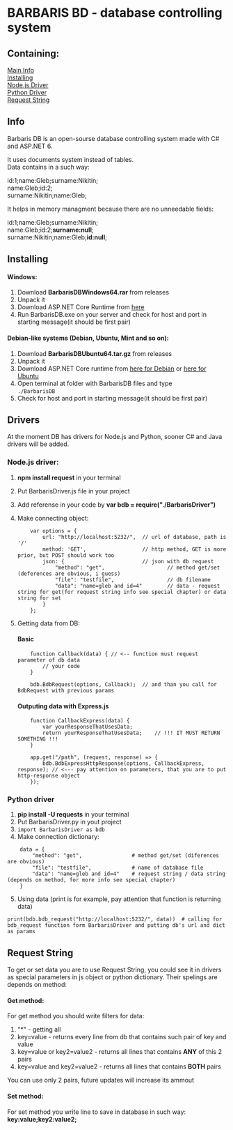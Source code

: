 # BARBARIS BD - database controlling system
## Containing:
[Main Info](#info)<br>
[Installing](#installing)<br>
[Node.js Driver](#node_driver)<br>
[Python Driver](#python_driver)<br>
[Request String](#request_string)

## Info<a name="info"></a>
Barbaris DB is an open-sourse database controlling system made with C# and ASP.NET 6.<br>

It uses documents system instead of tables. <br>
Data contains in a such way:<br>

id:1;name:Gleb;surname:Nikitin;<br>
name:Gleb;id:2;<br>
surname:Nikitin;name:Gleb;

It helps in memory managment because there are no unneedable fields:

id:1;name:Gleb;surname:Nikitin;<br>
name:Gleb;id:2;<b>surname:null</b>;<br>
surname:Nikitin;name:Gleb;<b>id:null</b>;

## Installing<a name="installing"></a>
#### Windows:
1) Download <b>BarbarisDBWindows64.rar</b> from releases
2) Unpack it
3) Download ASP.NET Core Runtime from <a href="https://dotnet.microsoft.com/en-us/download/dotnet/6.0">here</a>
4) Run BarbarisDB.exe on your server and check for host and port in starting message(it should be first pair)

#### Debian-like systems (Debian, Ubuntu, Mint and so on):
1) Download <b>BarbarisDBUbuntu64.tar.gz</b> from releases
2) Unpack it
3) Download ASP.NET Core runtime from <a href="https://docs.microsoft.com/ru-ru/dotnet/core/install/linux-debian">here for Debian</a> or <a href="https://docs.microsoft.com/ru-ru/dotnet/core/install/linux-ubuntu">here for Ubuntu</a>
4) Open terminal at folder with BarbarisDB files and type<br>
``` ./BarbarisDB ```
5) Check for host and port in starting message(it should be first pair)

## Drivers
At the moment DB has drivers for Node.js and Python, sooner C# and Java drivers will be added.

### Node.js driver<a name="node_driver">:
1) <b>npm install request</b> in your terminal
2) Put BarbarisDriver.js file in your project
3) Add referense in your code by <b>var bdb = require("./BarbarisDriver")</b>
4) Make connecting object:
    ```
        var options = {
            url: "http://localhost:5232/",  // url of database, path is '/'
            method: 'GET',                  // http method, GET is more prior, but POST should work too
            json: {                         // json with db request
                "method": "get",                    // method get/set (deferences are obvious, i guess)
                "file": "testfile",                 // db filename
                "data": "name=gleb and id=4"        // data - request string for get(for request string info see special chapter) or data string for set
            }	
        };
    ```
    
5) Getting data from DB:
    #### Basic
    ```
        function Callback(data) { // <-- function must request parameter of db data
	        // your code
        }

        bdb.BdbRequest(options, Callback);  // and than you call for BdbRequest with previous params
    ```
    
    #### Outputing data with Express.js
    ```
        function CallbackExpress(data) {
            var yourResponseThatUsesData;
            return yourResponseThatUsesData;    // !!! IT MUST RETURN SOMETHING !!!
        }

        app.get("/path", (request, response) => {
            bdb.BdbExpressHttpResponse(options, CallbackExpress, response); // <--- pay attention on parameters, that you are to put http-response object
        });
    ```
    
    
### Python driver<a name="python_driver"></a>

1) <b>pip install -U requests</b> in your terminal
2) Put BarbarisDriver.py in yout project
3) ```import BarbarisDriver as bdb```
4) Make connection dictionary:
```
    data = {
        "method": "get",                # method get/set (diferences are obvious)
        "file": "testfile",             # name of database file
        "data": "name=gleb and id=4"    # request string / data string (depends on method, for more info see special chapter)
    }
```
5) Using data (print is for example, pay attention that function is returning data) 
```
print(bdb.bdb_request("http://localhost:5232/", data))  # calling for bdb_request function form BarbarisDriver and putting db's url and dict as params
```

## Request String <a name="request_string"></a>
To get or set data you are to use Request String, you could see it in drivers as special parameters in js object or python dictionary. Their spelings are depends on method:
#### Get method:
For get method you should write filters for data:
1) "*" - getting all
2) key=value - returns every line from db that contains such pair of key and value
3) key=value or key2=value2 - returns all lines that contains <b>ANY</b> of this 2 pairs
4) key=value and key2=value2 - returns all lines that contains <b>BOTH</b> pairs

You can use only 2 pairs, future updates will increase its ammout

#### Set method:
For set method you write line to save in database in such way: <b>key:value;key2:value2;</b>
